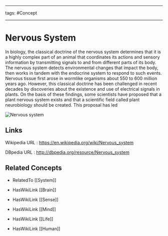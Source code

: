 




---

tags: #Concept

---
# Nervous System


In biology, the classical doctrine of the nervous system determines that it is a highly complex part of an animal that coordinates its actions and sensory information by transmitting signals to and from different parts of its body. The nervous system detects environmental changes that impact the body, then works in tandem with the endocrine system to respond to such events. Nervous tissue first arose in wormlike organisms about 550 to 600 million years ago. However, this classical doctrine has been challenged in recent decades by discoveries about the existence and use of electrical signals in plants. On the basis of these findings, some scientists have proposed that a plant nervous system exists and that a scientific field called plant neurobiology should be created. This proposal has led

![Nervous system](http://commons.wikimedia.org/wiki/Special:FilePath/TE-Nervous_system_diagram.svg?width=300)


## Links


Wikipedia URL : https://en.wikipedia.org/wiki/Nervous_system

DBpedia URL : http://dbpedia.org/resource/Nervous_system


## Related Concepts


- RelatedTo [[System]]

- HasWikiLink [[Brain]]

- HasWikiLink [[Sense]]

- HasWikiLink [[Mind]]

- HasWikiLink [[Life]]

- HasWikiLink [[Human]]